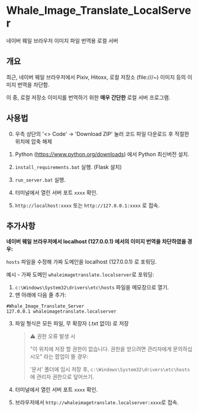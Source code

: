 # Whale_Image_Translate_LocalServer
네이버 웨일 브라우저 이미지 파일 번역용 로컬 서버

## 개요

최근, 네이버 웨일 브라우저에서 Pixiv, Hitoxx, 로컬 저장소 (file:///~) 이미지 등의 이미지 번역을 차단함.

이 중, 로컬 저장소 이미지를 번역하기 위한 **매우 간단한** 로컬 서버 프로그램.

## 사용법

0. 우측 상단의 '<> Code' → 'Download ZIP' 눌러 코드 파일 다운로드 후 적절한 위치에 압축 해제

1. Python (https://www.python.org/downloads) 에서 Python 최신버전 설치.

2. `install_requirements.bat` 실행. (Flask 설치)

3. `run_server.bat` 실행.

4. 터미널에서 열린 서버 포트 `xxxx` 확인.

5. `http://localhost:xxxx` 또는 `http://127.0.0.1:xxxx` 로 접속.








## 추가사항
**네이버 웨일 브라우저에서 localhost (127.0.0.1) 에서의 이미지 번역을 차단하였을 경우:**

`hosts` 파일을 수정해 가짜 도메인을 localhost (127.0.0.1) 로 포워딩.

예시 - 가짜 도메인 `whaleimagetranslate.localserver`로 포워딩:

1. `c:\Windows\System32\drivers\etc\hosts` 파일을 메모장으로 열기.
2. 맨 아래에 다음 줄 추가:
```
#Whale_Image_Translate_Server
127.0.0.1 whaleimagetranslate.localserver
```
3. 파일 형식은 모든 파일, 무 확장자 (.txt 없이) 로 저장

    >⚠️ 권한 오류 발생 시
    >
    >"이 위치에 저장 할 권한이 없습니다. 권한을 얻으려면 관리자에게 문의하십시오" 라는 팝업이 뜰 경우:
    >
    >'문서' 폴더에 임시 저장 후, `c:\Windows\System32\drivers\etc\hosts` 에 관리자 권한으로 덮어쓰기.

4. 터미널에서 열린 서버 포트 `xxxx` 확인.
5. 브라우저에서 `http://whaleimagetranslate.localserver:xxxx`로 접속.
